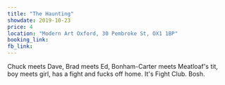 ```yaml
---
title: "The Haunting"
showdate: 2019-10-23
price: 4
location: "Modern Art Oxford, 30 Pembroke St, OX1 1BP"
booking_link: 
fb_link: 
---
```

Chuck meets Dave, Brad meets Ed, Bonham-Carter meets Meatloaf's tit, boy meets girl, has a fight and fucks off home. It's Fight Club. Bosh.